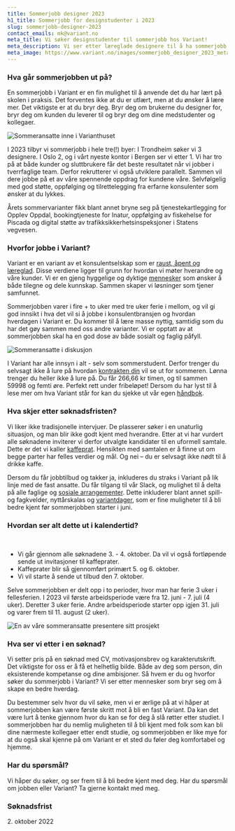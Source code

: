 ```yaml
---
title: Sommerjobb designer 2023
h1_title: Sommerjobb for designstudenter i 2023
slug: sommerjobb-designer-2023
contact_emails: mk@variant.no
meta_title: Vi søker designstudenter til sommerjobb hos Variant!
meta_description: Vi ser etter læreglade designere til å ha sommerjobb hos oss i 2023.
meta_image: https://www.variant.no/images/sommerjobb_designer_2023_meta.png
---
```


### Hva går sommerjobben ut på?

En sommerjobb i Variant er en fin mulighet til å anvende det du har lært på skolen i praksis. Det forventes ikke at du er utlært, men at du ønsker å lære mer. Det viktigste er at du bryr deg. Bryr deg om brukerne du designer for, bryr deg om kunden du leverer til og bryr deg om dine medstudenter og kollegaer.

<div class="right">

![Sommeransatte inne i Varianthuset](/work_images/sommerjobbere_innenfor_variant_2022.png)

</div>

I 2023 tilbyr vi sommerjobb i hele tre(!) byer: I Trondheim søker vi 3 designere. I Oslo 2, og i vårt nyeste kontor i Bergen ser vi etter 1.
Vi har tro på at både kunder og sluttbrukere får det beste resultatet når vi jobber i tverrfaglige team. Derfor rekrutterer vi også utviklere parallelt. Sammen vil dere jobbe på et av våre spennende oppdrag for kundene våre. Selvfølgelig med god støtte, oppfølging og tilrettelegging fra erfarne konsulenter som ønsker at du lykkes.

Årets sommervarianter fikk blant annet bryne seg på tjenestekartlegging for Opplev Oppdal, bookingtjeneste for Inatur, oppfølging av fiskehelse for Piscada og digital støtte av trafikksikkerhetsinspeksjoner i Statens vegvesen. 


### Hvorfor jobbe i Variant?

Variant er en variant av et konsulentselskap som er [raust, åpent og læreglad](https://handbook.variant.no/handbook#form%C3%A5l-og-verdier). Disse verdiene ligger til grunn for hvordan vi møter hverandre og våre kunder. Vi er en gjeng hyggelige og dyktige [mennesker](https://www.variant.no/ansatte) som ønsker å både tilegne og dele kunnskap. Sammen skaper vi løsninger som tjener samfunnet.

Sommerjobben varer i fire + to uker med tre uker ferie i mellom, og vil gi god innsikt i hva det vil si å jobbe i konsulentbransjen og hvordan hverdagen i Variant er. Du kommer til å lære masse nyttig, samtidig som du har det gøy sammen med oss andre varianter. Vi er opptatt av at sommerjobben skal ha en god dose av både sosialt og faglig påfyll.

<div class="left">

![Sommeransatte i diskusjon](/work_images/sommerjobbere_i_mote_2022.png)

</div>

I Variant har alle innsyn i alt - selv som sommerstudent. Derfor trenger du selvsagt ikke å lure på hvordan [kontrakten din](https://avtaler.variant.no/avtaler/ansettelse-sommerjobb.html) vil se ut for sommeren. Lønna trenger du heller ikke å lure på. Du får 266,66 kr timen, og til sammen 59998 og femti øre. Perfekt rett under fribeløpet! Dersom du har lyst til å lese mer om hva Variant står for kan du sjekke ut vår egen [håndbok](https://handbook.variant.no/).


### Hva skjer etter søknadsfristen?

Vi liker ikke tradisjonelle intervjuer. De plasserer søker i en unaturlig situasjon, og man blir ikke godt kjent med hverandre. Etter at vi har vurdert alle søknadene inviterer vi derfor utvalgte kandidater til en uformell samtale. Dette er det vi kaller [kaffeprat](https://handbook.variant.no/quality_manual#1-kaffeprat-%EF%B8%8F-30-min). Hensikten med samtalen er å finne ut om begge parter har felles verdier og mål. Og nei – du er selvsagt ikke nødt til å drikke kaffe.

Dersom du får jobbtilbud og takker ja, inkluderes du straks i Variant på lik linje med de fast ansatte. Du får tilgang til vår Slack, og mulighet til å delta på alle faglige og [sosiale arrangementer](https://handbook.variant.no/quality_manual#sosiale-aktiviteter). Dette inkluderer blant annet spill- og fagkvelder, nyttårskalas og [variantdager](https://handbook.variant.no/handbook#variantdag), som er fine muligheter til å bli bedre kjent før sommerjobben starter i juni.

### Hvordan ser alt dette ut i kalendertid?
</br>

- Vi går gjennom alle søknadene 3. - 4. oktober. Da vil vi også fortløpende sende ut invitasjoner til kaffeprater. 
- Kaffeprater blir så gjennomført primært 5. og 6. oktober. 
- Vi vil starte å sende ut tilbud den 7. oktober.

Selve sommerjobben er delt opp i to perioder, hvor man har ferie 3 uker i fellesferien.
I 2023 vil første arbeidsperiode være fra 12. juni - 7. juli (4 uker). Deretter 3 uker ferie. Andre arbeidsperiode starter opp igjen 31. juli og varer frem til 11. august (2 uker). 

<div class="right">

![En av våre sommeransatte presentere sitt prosjekt](/work_images/sommerjobbere_diskusjon1_2022.png)

</div>

### Hva ser vi etter i en søknad?

Vi setter pris på en søknad med CV, motivasjonsbrev og karakterutskrift. Det viktigste for oss er å få et helhetlig bilde. Både av deg som person, din eksisterende kompetanse og dine ambisjoner. Så hvem er du og hvorfor søker du sommerjobb i Variant? Vi ser etter mennesker som bryr seg om å skape en bedre hverdag.

Du bestemmer selv hvor du vil søke, men vi er ærlige på at vi håper at sommerjobben kan være første skritt mot å bli en fast Variant. Da kan det være lurt å tenke gjennom hvor du kan se for deg å slå røtter etter studiet. I sommerjobben har du nemlig muligheten til å bli kjent med folk som kan bli dine nærmeste kollegaer etter endt studie, og sommerjobben er like mye for at du også skal kjenne på om Variant er et sted du føler deg komfortabel og hjemme.

### Har du spørsmål?

Vi håper du søker, og ser frem til å bli bedre kjent med deg. Har du spørsmål om jobben eller Variant? Ta gjerne kontakt med meg.

### Søknadsfrist

<p>
2. oktober 2022
</p>

